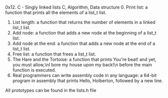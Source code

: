 0x12. C - Singly linked lists
C, Algorithm, Data structure
0. Print list: a function that prints all the elements of a list_t list.
1. List length:  a function that returns the number of elements in a linked list_t list.
2. Add node: a function that adds a new node at the beginning of a list_t list.
3. Add node at the end: a function that adds a new node at the end of a list_t list.
4. Free list:  a function that frees a list_t list.
5. The Hare and the Tortoise: a function that prints You're beat! and yet, you must allow,\nI bore my house upon my back!\n before the main function is executed.
6. Real programmers can write assembly code in any language: a 64-bit program in assembly that prints Hello, Holberton, followed by a new line.

All prototypes can be found in the lists.h file

